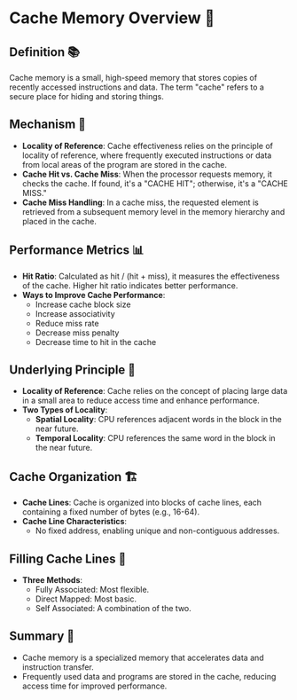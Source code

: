 # Cache Memory Overview 🚀

## Definition 📚

Cache memory is a small, high-speed memory that stores copies of recently accessed instructions and data. The term "cache" refers to a secure place for hiding and storing things.

## Mechanism 🔄

- **Locality of Reference**: Cache effectiveness relies on the principle of locality of reference, where frequently executed instructions or data from local areas of the program are stored in the cache.
- **Cache Hit vs. Cache Miss**: When the processor requests memory, it checks the cache. If found, it's a "CACHE HIT"; otherwise, it's a "CACHE MISS."
- **Cache Miss Handling**: In a cache miss, the requested element is retrieved from a subsequent memory level in the memory hierarchy and placed in the cache.

## Performance Metrics 📊

- **Hit Ratio**: Calculated as hit / (hit + miss), it measures the effectiveness of the cache. Higher hit ratio indicates better performance.
- **Ways to Improve Cache Performance**:
  - Increase cache block size
  - Increase associativity
  - Reduce miss rate
  - Decrease miss penalty
  - Decrease time to hit in the cache

## Underlying Principle 🎯

- **Locality of Reference**: Cache relies on the concept of placing large data in a small area to reduce access time and enhance performance.
- **Two Types of Locality**:
  - **Spatial Locality**: CPU references adjacent words in the block in the near future.
  - **Temporal Locality**: CPU references the same word in the block in the near future.

## Cache Organization 🏗️

- **Cache Lines**: Cache is organized into blocks of cache lines, each containing a fixed number of bytes (e.g., 16-64).
- **Cache Line Characteristics**:
  - No fixed address, enabling unique and non-contiguous addresses.

## Filling Cache Lines 🧩

- **Three Methods**:
  - Fully Associated: Most flexible.
  - Direct Mapped: Most basic.
  - Self Associated: A combination of the two.

## Summary 📝

- Cache memory is a specialized memory that accelerates data and instruction transfer.
- Frequently used data and programs are stored in the cache, reducing access time for improved performance.
